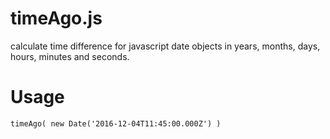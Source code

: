 # timeAgo.js
calculate time difference for javascript date objects in years, months, days, hours, minutes and seconds.

# Usage
`timeAgo( new Date('2016-12-04T11:45:00.000Z') )`
